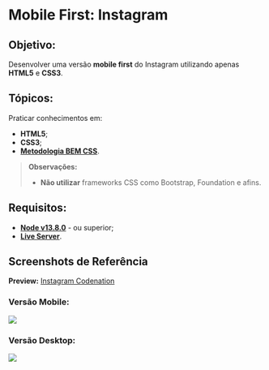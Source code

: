 # Mobile First: Instagram

## Objetivo:
Desenvolver uma versão **mobile first** do Instagram utilizando apenas **HTML5** e **CSS3**.

## Tópicos:
Praticar conhecimentos em:
- **HTML5**;
- **CSS3**;
- **[Metodologia BEM CSS](http://getbem.com/naming/)**.

> **Observações:**
> - **Não utilizar** frameworks CSS como Bootstrap, Foundation e afins.

## Requisitos:
* **[Node v13.8.0](https://nodejs.org/en/)** - ou superior;
* **[Live Server](https://www.npmjs.com/package/live-server)**.

## Screenshots de Referência
**Preview:** [Instagram Codenation](https://aceleradev-react.netlify.com/aula-02/public/)
### Versão Mobile:
![](https://codenation-challenges.s3-us-west-1.amazonaws.com/react-12/screenshot-aula-02-mobile.jpg)

### Versão Desktop:
![](https://codenation-challenges.s3-us-west-1.amazonaws.com/react-12/screenshot-aula-02-desktop.jpg)
